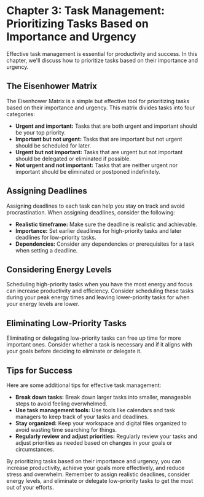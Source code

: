 Chapter 3: Task Management: Prioritizing Tasks Based on Importance and Urgency
==============================================================================

Effective task management is essential for productivity and success. In this chapter, we'll discuss how to prioritize tasks based on their importance and urgency.

The Eisenhower Matrix
---------------------

The Eisenhower Matrix is a simple but effective tool for prioritizing tasks based on their importance and urgency. This matrix divides tasks into four categories:

* **Urgent and important:** Tasks that are both urgent and important should be your top priority.
* **Important but not urgent:** Tasks that are important but not urgent should be scheduled for later.
* **Urgent but not important:** Tasks that are urgent but not important should be delegated or eliminated if possible.
* **Not urgent and not important:** Tasks that are neither urgent nor important should be eliminated or postponed indefinitely.

Assigning Deadlines
-------------------

Assigning deadlines to each task can help you stay on track and avoid procrastination. When assigning deadlines, consider the following:

* **Realistic timeframe:** Make sure the deadline is realistic and achievable.
* **Importance:** Set earlier deadlines for high-priority tasks and later deadlines for low-priority tasks.
* **Dependencies:** Consider any dependencies or prerequisites for a task when setting a deadline.

Considering Energy Levels
-------------------------

Scheduling high-priority tasks when you have the most energy and focus can increase productivity and efficiency. Consider scheduling these tasks during your peak energy times and leaving lower-priority tasks for when your energy levels are lower.

Eliminating Low-Priority Tasks
------------------------------

Eliminating or delegating low-priority tasks can free up time for more important ones. Consider whether a task is necessary and if it aligns with your goals before deciding to eliminate or delegate it.

Tips for Success
----------------

Here are some additional tips for effective task management:

* **Break down tasks:** Break down larger tasks into smaller, manageable steps to avoid feeling overwhelmed.
* **Use task management tools:** Use tools like calendars and task managers to keep track of your tasks and deadlines.
* **Stay organized:** Keep your workspace and digital files organized to avoid wasting time searching for things.
* **Regularly review and adjust priorities:** Regularly review your tasks and adjust priorities as needed based on changes in your goals or circumstances.

By prioritizing tasks based on their importance and urgency, you can increase productivity, achieve your goals more effectively, and reduce stress and overwhelm. Remember to assign realistic deadlines, consider energy levels, and eliminate or delegate low-priority tasks to get the most out of your efforts.
